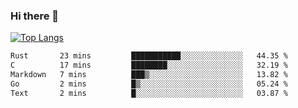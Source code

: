 ### Hi there 👋

<!--
**3Xpl0it3r/3Xpl0it3r** is a ✨ _special_ ✨ repository because its `README.md` (this file) appears on your GitHub profile.

Here are some ideas to get you started:

- 🔭 I’m currently working on ...
- 🌱 I’m currently learning ...
- 👯 I’m looking to collaborate on ...
- 🤔 I’m looking for help with ...
- 💬 Ask me about ...
- 📫 How to reach me: ...
- 😄 Pronouns: ...
- ⚡ Fun fact: ...
-->


[![Top Langs](https://github-readme-stats.vercel.app/api/top-langs/?username=3Xpl0it3r&layout=compact)](https://github.com/3Xpl0it3r/3Xpl0it3r)

<!--START_SECTION:waka-->

```txt
Rust       23 mins         ███████████░░░░░░░░░░░░░░   44.35 %
C          17 mins         ████████░░░░░░░░░░░░░░░░░   32.19 %
Markdown   7 mins          ███▒░░░░░░░░░░░░░░░░░░░░░   13.82 %
Go         2 mins          █▒░░░░░░░░░░░░░░░░░░░░░░░   05.24 %
Text       2 mins          █░░░░░░░░░░░░░░░░░░░░░░░░   03.87 %
```

<!--END_SECTION:waka-->
